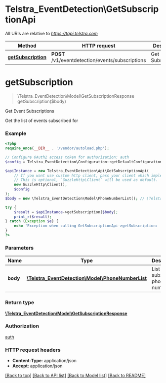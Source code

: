 # Telstra_EventDetection\GetSubscriptionApi

All URIs are relative to *https://tapi.telstra.com*

Method | HTTP request | Description
------------- | ------------- | -------------
[**getSubscription**](GetSubscriptionApi.md#getSubscription) | **POST** /v1/eventdetection/events/subscriptions | Get Event Subscriptions


# **getSubscription**
> \Telstra_EventDetection\Model\GetSubscriptionResponse getSubscription($body)

Get Event Subscriptions

Get the list of events subscribed for

### Example
```php
<?php
require_once(__DIR__ . '/vendor/autoload.php');

// Configure OAuth2 access token for authorization: auth
$config = Telstra_EventDetection\Configuration::getDefaultConfiguration()->setAccessToken('YOUR_ACCESS_TOKEN');

$apiInstance = new Telstra_EventDetection\Api\GetSubscriptionApi(
    // If you want use custom http client, pass your client which implements `GuzzleHttp\ClientInterface`.
    // This is optional, `GuzzleHttp\Client` will be used as default.
    new GuzzleHttp\Client(),
    $config
);
$body = new \Telstra_EventDetection\Model\PhoneNumberList(); // \Telstra_EventDetection\Model\PhoneNumberList | List of subscribed phone numbers

try {
    $result = $apiInstance->getSubscription($body);
    print_r($result);
} catch (Exception $e) {
    echo 'Exception when calling GetSubscriptionApi->getSubscription: ', $e->getMessage(), PHP_EOL;
}
?>
```

### Parameters

Name | Type | Description  | Notes
------------- | ------------- | ------------- | -------------
 **body** | [**\Telstra_EventDetection\Model\PhoneNumberList**](../Model/PhoneNumberList.md)| List of subscribed phone numbers |

### Return type

[**\Telstra_EventDetection\Model\GetSubscriptionResponse**](../Model/GetSubscriptionResponse.md)

### Authorization

[auth](../../README.md#auth)

### HTTP request headers

 - **Content-Type**: application/json
 - **Accept**: application/json

[[Back to top]](#) [[Back to API list]](../../README.md#documentation-for-api-endpoints) [[Back to Model list]](../../README.md#documentation-for-models) [[Back to README]](../../README.md)

